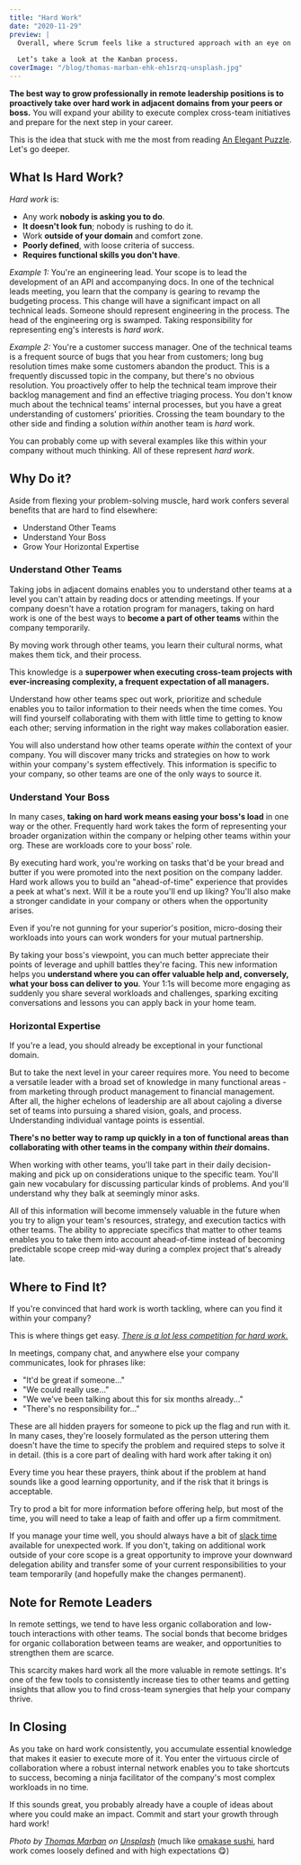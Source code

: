 ```yaml
---
title: "Hard Work"
date: "2020-11-29"
preview: |
  Overall, where Scrum feels like a structured approach with an eye on speed, Kanban feels like a _flowing river_. There’s no time-boxing. Instead, Kanban focuses on creating a clean and narrow channel for your work to flow though. 
  
  Let’s take a look at the Kanban process.
coverImage: "/blog/thomas-marban-ehk-eh1srzq-unsplash.jpg"
---
```


****The best way to grow professionally in remote leadership positions is to proactively take over hard work in adjacent domains from your peers or boss.**** You will expand your ability to execute complex cross-team initiatives and prepare for the next step in your career.

This is the idea that stuck with me the most from reading [An Elegant Puzzle](https://janjan.xyz/2020/10/04/book-recap-an-elegant-puzzle-by-will-larson/). Let's go deeper.

## What Is Hard Work?

_Hard work_ is:

- Any work **nobody is asking you to do**.
- **It doesn't look fun**; nobody is rushing to do it.
- Work **outside of your domain** and comfort zone.
- **Poorly defined**, with loose criteria of success.
- **Requires functional skills you don't have**.

_Example 1:_ You're an engineering lead. Your scope is to lead the development of an API and accompanying docs. In one of the technical leads meeting, you learn that the company is gearing to revamp the budgeting process. This change will have a significant impact on all technical leads. Someone should represent engineering in the process. The head of the engineering org is swamped. Taking responsibility for representing eng's interests is _hard work_.

_Example 2:_ You're a customer success manager. One of the technical teams is a frequent source of bugs that you hear from customers; long bug resolution times make some customers abandon the product. This is a frequently discussed topic in the company, but there's no obvious resolution. You proactively offer to help the technical team improve their backlog management and find an effective triaging process. You don't know much about the technical teams' internal processes, but you have a great understanding of customers' priorities. Crossing the team boundary to the other side and finding a solution _within_ another team is _hard_ work.

You can probably come up with several examples like this within your company without much thinking. All of these represent _hard work_.

## Why Do it?

Aside from flexing your problem-solving muscle, hard work confers several benefits that are hard to find elsewhere:

- Understand Other Teams
- Understand Your Boss
- Grow Your Horizontal Expertise

### Understand Other Teams

Taking jobs in adjacent domains enables you to understand other teams at a level you can't attain by reading docs or attending meetings. If your company doesn't have a rotation program for managers, taking on hard work is one of the best ways to **become a part of other teams** within the company temporarily.

By moving work through other teams, you learn their cultural norms, what makes them tick, and their process.

This knowledge is a **superpower when executing cross-team projects with ever-increasing complexity, a frequent expectation of all managers.**

Understand how other teams spec out work, prioritize and schedule enables you to tailor information to their needs when the time comes. You will find yourself collaborating with them with little time to getting to know each other; serving information in the right way makes collaboration easier.

You will also understand how other teams operate _within_ the context of your company. You will discover many tricks and strategies on how to work within your company's system effectively. This information is specific to your company, so other teams are one of the only ways to source it.

### Understand Your Boss

In many cases, **taking on hard work means easing your boss's load** in one way or the other. Frequently hard work takes the form of representing your broader organization within the company or helping other teams within your org. These are workloads core to your boss' role.

By executing hard work, you're working on tasks that'd be your bread and butter if you were promoted into the next position on the company ladder. Hard work allows you to build an "ahead-of-time" experience that provides a peek at what's next. Will it be a route you'll end up liking? You'll also make a stronger candidate in your company or others when the opportunity arises.

Even if you're not gunning for your superior's position, micro-dosing their workloads into yours can work wonders for your mutual partnership.

By taking your boss's viewpoint, you can much better appreciate their points of leverage and uphill battles they're facing. This new information helps you **understand where you can offer valuable help and, conversely, what your boss can deliver to you**. Your 1:1s will become more engaging as suddenly you share several workloads and challenges, sparking exciting conversations and lessons you can apply back in your home team.

### Horizontal Expertise

If you're a lead, you should already be exceptional in your functional domain.

But to take the next level in your career requires more. You need to become a versatile leader with a broad set of knowledge in many functional areas - from marketing through product management to financial management. After all, the higher echelons of leadership are all about cajoling a diverse set of teams into pursuing a shared vision, goals, and process. Understanding individual vantage points is essential.

**There's no better way to ramp up quickly in a ton of functional areas than collaborating with other teams in the company within _their_ domains.**

When working with other teams, you'll take part in their daily decision-making and pick up on considerations unique to the specific team. You'll gain new vocabulary for discussing particular kinds of problems. And you'll understand why they balk at seemingly minor asks.

All of this information will become immensely valuable in the future when you try to align your team's resources, strategy, and execution tactics with other teams. The ability to appreciate specifics that matter to other teams enables you to take them into account ahead-of-time instead of becoming predictable scope creep mid-way during a complex project that's already late.

## Where to Find It?

If you're convinced that hard work is worth tackling, where can you find it within your company?

This is where things get easy. _[There is a lot less competition for hard work.](https://janjan.xyz/2020/10/04/book-recap-an-elegant-puzzle-by-will-larson/)_

In meetings, company chat, and anywhere else your company communicates, look for phrases like:

- "It'd be great if someone..."
- "We could really use..."
- "We we've been talking about this for six months already..."
- "There's no responsibility for..."

These are all hidden prayers for someone to pick up the flag and run with it. In many cases, they're loosely formulated as the person uttering them doesn't have the time to specify the problem and required steps to solve it in detail. (this is a core part of dealing with hard work after taking it on)

Every time you hear these prayers, think about if the problem at hand sounds like a good learning opportunity, and if the risk that it brings is acceptable.

Try to prod a bit for more information before offering help, but most of the time, you will need to take a leap of faith and offer up a firm commitment.

If you manage your time well, you should always have a bit of [slack time](https://kanbanzone.com/2019/slack-time/) available for unexpected work. If you don't, taking on additional work outside of your core scope is a great opportunity to improve your downward delegation ability and transfer some of your current responsibilities to your team temporarily (and hopefully make the changes permanent).

## Note for Remote Leaders

In remote settings, we tend to have less organic collaboration and low-touch interactions with other teams. The social bonds that become bridges for organic collaboration between teams are weaker, and opportunities to strengthen them are scarce.

This scarcity makes hard work all the more valuable in remote settings. It's one of the few tools to consistently increase ties to other teams and getting insights that allow you to find cross-team synergies that help your company thrive.

## In Closing

As you take on hard work consistently, you accumulate essential knowledge that makes it easier to execute more of it. You enter the virtuous circle of collaboration where a robust internal network enables you to take shortcuts to success, becoming a ninja facilitator of the company's most complex workloads in no time.

If this sounds great, you probably already have a couple of ideas about where you could make an impact. Commit and start your growth through hard work!

_Photo by [Thomas Marban](https://unsplash.com/@thomas?utm_source=unsplash&utm_medium=referral&utm_content=creditCopyText) on [Unsplash](https://unsplash.com/s/photos/omakase?utm_source=unsplash&utm_medium=referral&utm_content=creditCopyText)_ (much like [omakase sushi](https://en.wikipedia.org/wiki/Omakase), hard work comes loosely defined and with high expectations 😋)
